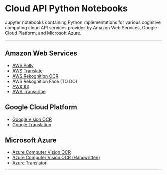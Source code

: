 # Cloud API Python Notebooks
Jupyter notebooks containing Python implementations for various cognitive computing cloud API services provided by Amazon Web Services, Google Cloud Platform, and Microsoft Azure.

---

## Amazon Web Services
- [AWS Polly](/AWS/AmazonPolly/aws-polly.ipynb)
- [AWS Translate](/AWS/AmazonTranslate/aws-translate-text.ipynb)
- [AWS Rekognition OCR](/AWS/AmazonRekognition/aws-rekognition-OCR.ipynb)
- AWS Rekognition Face (TO DO)
- [AWS S3](/AWS/AmazonS3/aws-S3-storage.ipynb)
- [AWS Transcribe](/AWS/AmazonTranscribe/aws-transcribe.ipynb)

## Google Cloud Platform
- [Google Vision OCR](/GoogleCloud/GoogleVisionOCR/google-vision-OCR.ipynb)
- [Google Translation](/GoogleCloud/GoogleTranslation/google-translation.ipynb)

## Microsoft Azure
- [Azure Computer Vision OCR](/Azure/ComputerVisionOCR/azure-computer-vision-OCR.ipynb)
- [Azure Computer Vision OCR (Handwritten)](/Azure/ComputerVisionHandwrittenOCR/azure-computer-vision-handwritten-OCR.ipynb)
- [Azure Translator](/Azure/TranslatorText/azure-translator-text-v3.ipynb)

---
